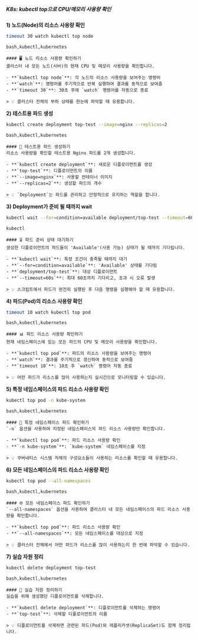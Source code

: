 ##### K8s: kubectl top으로 CPU/메모리 사용량 확인 #####

**1) 노드(Node)의 리소스 사용량 확인**
```bash
timeout 30 watch kubectl top node
```
```tech
bash,kubectl,kubernetes
```
```desc
#### 🖥️ 노드 리소스 사용량 확인하기
클러스터 내 모든 노드(서버)의 현재 CPU 및 메모리 사용량을 확인합니다.

- **`kubectl top node`**: 각 노드의 리소스 사용량을 보여주는 명령어
- **`watch`**: 명령어를 주기적으로 반복 실행하여 결과를 동적으로 보여줌
- **`timeout 30`**: 30초 후에 `watch` 명령어를 자동으로 종료

> 💡 클러스터 전체의 부하 상태를 한눈에 파악할 때 유용합니다.
```

**2) 테스트용 파드 생성**
```bash
kubectl create deployment top-test --image=nginx --replicas=2
```
```tech
bash,kubectl,kubernetes
```
```desc
#### 🚀 테스트용 파드 생성하기
리소스 사용량을 확인할 테스트용 Nginx 파드를 2개 생성합니다.

- **`kubectl create deployment`**: 새로운 디플로이먼트를 생성
- **`top-test`**: 디플로이먼트의 이름
- **`--image=nginx`**: 사용할 컨테이너 이미지
- **`--replicas=2`**: 생성할 파드의 개수

> 💡 `Deployment`는 파드를 관리하고 안정적으로 유지하는 역할을 합니다.
```

**3) Deployment가 준비 될 때까지 wait**
```bash
kubectl wait --for=condition=available deployment/top-test --timeout=60s
```
```tech
kubectl
```
```desc
#### ⏳ 파드 준비 상태 대기하기
생성한 디플로이먼트의 파드들이 'Available'(사용 가능) 상태가 될 때까지 기다립니다.

- **`kubectl wait`**: 특정 조건이 충족될 때까지 대기
- **`--for=condition=available`**: 'Available' 상태를 기다림
- **`deployment/top-test`**: 대상 디플로이먼트
- **`--timeout=60s`**: 최대 60초까지 기다리고, 초과 시 오류 발생

> 💡 스크립트에서 파드가 완전히 실행된 후 다음 명령을 실행해야 할 때 유용합니다.
```

**4) 파드(Pod)의 리소스 사용량 확인**
```bash
timeout 10 watch kubectl top pod
```
```tech
bash,kubectl,kubernetes
```
```desc
#### 📊 파드 리소스 사용량 확인하기
현재 네임스페이스에 있는 모든 파드의 CPU 및 메모리 사용량을 확인합니다.

- **`kubectl top pod`**: 파드의 리소스 사용량을 보여주는 명령어
- **`watch`**: 결과를 주기적으로 갱신하여 동적으로 보여줌
- **`timeout 10`**: 10초 후 `watch` 명령어 자동 종료

> 💡 어떤 파드가 리소스를 많이 사용하는지 실시간으로 모니터링할 수 있습니다.
```

**5) 특정 네임스페이스의 파드 리소스 사용량 확인**
```bash
kubectl top pod -n kube-system
```
```tech
bash,kubectl,kubernetes
```
```desc
#### 🎯 특정 네임스페이스 파드 확인하기
`-n` 옵션을 사용하여 지정된 네임스페이스의 파드 리소스 사용량만 확인합니다.

- **`kubectl top pod`**: 파드 리소스 사용량 확인
- **`-n kube-system`**: `kube-system` 네임스페이스를 지정

> 💡 쿠버네티스 시스템 자체의 구성요소들이 사용하는 리소스를 확인할 때 유용합니다.
```

**6) 모든 네임스페이스의 파드 리소스 사용량 확인**
```bash
kubectl top pod --all-namespaces
```
```tech
bash,kubectl,kubernetes
```
```desc
#### 🌐 모든 네임스페이스 파드 확인하기
`--all-namespaces` 옵션을 사용하여 클러스터 내 모든 네임스페이스의 파드 리소스 사용량을 확인합니다.

- **`kubectl top pod`**: 파드 리소스 사용량 확인
- **`--all-namespaces`**: 모든 네임스페이스를 대상으로 지정

> 💡 클러스터 전체에서 어떤 파드가 리소스를 많이 사용하는지 한 번에 파악할 수 있습니다.
```

**7) 실습 자원 정리**
```bash
kubectl delete deployment top-test
```
```tech
bash,kubectl,kubernetes
```
```desc
#### 🧹 실습 자원 정리하기
실습을 위해 생성했던 디플로이먼트를 삭제합니다.

- **`kubectl delete deployment`**: 디플로이먼트를 삭제하는 명령어
- **`top-test`**: 삭제할 디플로이먼트의 이름

> 💡 디플로이먼트를 삭제하면 관련된 파드(Pod)와 레플리카셋(ReplicaSet)도 함께 정리됩니다.
```

